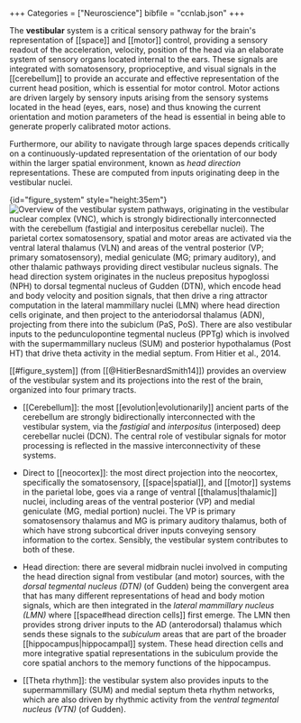 +++
Categories = ["Neuroscience"]
bibfile = "ccnlab.json"
+++

The **vestibular** system is a critical sensory pathway for the brain's representation of [[space]] and [[motor]] control, providing a sensory readout of the acceleration, velocity, position of the head via an elaborate system of sensory organs located internal to the ears. These signals are integrated with somatosensory, proprioceptive, and visual signals in the [[cerebellum]] to provide an accurate and effective representation of the current head position, which is essential for motor control. Motor actions are driven largely by sensory inputs arising from the sensory systems located in the head (eyes, ears, nose) and thus knowing the current orientation and motion parameters of the head is essential in being able to generate properly calibrated motor actions.

Furthermore, our ability to navigate through large spaces depends critically on a continuously-updated representation of the orientation of our body within the larger spatial environment, known as _head direction_ representations. These are computed from inputs originating deep in the vestibular nuclei.

{id="figure_system" style="height:35em"}
![Overview of the vestibular system pathways, originating in the vestibular nuclear complex (VNC), which is strongly bidirectionally interconnected with the cerebellum (fastigial and interpositus cerebellar nuclei). The parietal cortex somatosensory, spatial and motor areas are activated via the ventral lateral thalamus (VLN) and areas of the ventral posterior (VP; primary somatosensory), medial geniculate (MG; primary auditory), and other thalamic pathways providing direct vestibular nucleus signals. The head direction system originates in the nucleus prepositus hypoglossi (NPH) to dorsal tegmental nucleus of Gudden (DTN), which encode head and body velocity and position signals, that then drive a ring attractor computation in the lateral mammillary nuclei (LMN) where head direction cells originate, and then project to the anteriodorsal thalamus (ADN), projecting from there into the subiclum (PaS, PoS). There are also vestibular inputs to the pedunculopontine tegmental nucleus (PPTg) which is involved with the supermammillary nucleus (SUM) and posterior hypothalamus (Post HT) that drive theta activity in the medial septum. From Hitier et al., 2014.](media/fig_vestibular_system_hitier_etal_14.png)

[[#figure_system]] (from [[@HitierBesnardSmith14]]) provides an overview of the vestibular system and its projections into the rest of the brain, organized into four primary tracts.

* [[Cerebellum]]: the most [[evolution|evolutionarily]] ancient parts of the cerebellum are strongly bidirectionally interconnected with the vestibular system, via the _fastigial_ and _interpositus_ (interposed) deep cerebellar nuclei (DCN). The central role of vestibular signals for motor processing is reflected in the massive interconnectivity of these systems.

* Direct to [[neocortex]]: the most direct projection into the neocortex, specifically the somatosensory, [[space|spatial]], and [[motor]] systems in the parietal lobe, goes via a range of ventral [[thalamus|thalamic]] nuclei, including areas of the ventral posterior (VP) and medial geniculate (MG, medial portion) nuclei. The VP is primary somatosensory thalamus and MG is primary auditory thalamus, both of which have strong subcortical driver inputs conveying sensory information to the cortex. Sensibly, the vestibular system contributes to both of these.

* Head direction: there are several midbrain nuclei involved in computing the head direction signal from vestibular (and motor) sources, with the _dorsal tegmental nucleus (DTN)_ (of Gudden) being the convergent area that has many different representations of head and body motion signals, which are then integrated in the _lateral mammillary nucleus (LMN)_ where [[space#head direction cells]] first emerge. The LMN then provides strong driver inputs to the AD (anterodorsal) thalamus which sends these signals to the _subiculum_ areas that are part of the broader [[hippocampus|hippocampal]] system. These head direction cells and more integrative spatial representations in the subiculum provide the core spatial anchors to the memory functions of the hippocampus.

* [[Theta rhythm]]: the vestibular system also provides inputs to the supermammillary (SUM) and medial septum theta rhythm networks, which are also driven by rhythmic activity from the _ventral tegmental nucleus (VTN)_ (of Gudden).

<!--- TODO: more about these! -->


